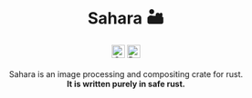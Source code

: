 <div align=center>
    <h1>Sahara 🏜️</h1>
    <a href="https://crates.io/crates/sahara"><img height=23 alt="Crates.io" src="https://img.shields.io/crates/v/sahara?style=for-the-badge"></a>
    <a href="https://docs.rs/sahara/"><img height=23 alt="Docs.rs" src="https://img.shields.io/badge/docs-here-blue?style=for-the-badge"></a>
    <br><br>
    Sahara is an image processing and compositing crate for rust. 
    <br>
    <b>It is written purely in safe rust.</b>
</div>
